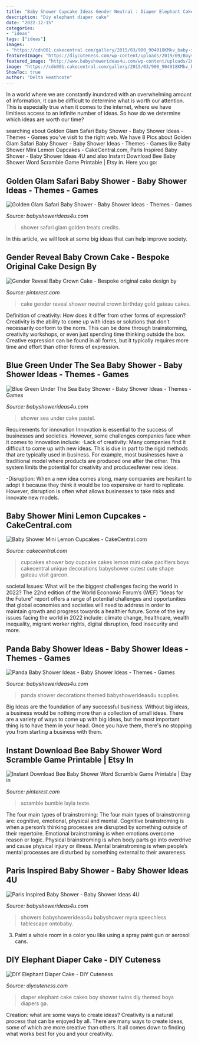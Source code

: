 ```yaml
---
title: "Baby Shower Cupcake Ideas Gender Neutral : Diaper Elephant Cake Cakes Boy Shower Twins Diy Themed Boys Diapers Ga"
description: "Diy elephant diaper cake"
date: "2022-12-15"
categories:
- "ideas"
tags: ["ideas"]
images:
- "https://cdn001.cakecentral.com/gallery/2015/03/900_904918KMkv_baby-shower-mini-lemon-cupcakes.jpg"
featuredImage: "https://diycuteness.com/wp-content/uploads/2019/09/Boys-Elephant-Themed-Diaper-Cake.jpg"
featured_image: "http://www.babyshowerideas4u.com/wp-content/uploads/2017/03/Blue-Green-Under-The-Sea-Baby-Shower-Pastel-Cake-600x900.jpg"
image: "https://cdn001.cakecentral.com/gallery/2015/03/900_904918KMkv_baby-shower-mini-lemon-cupcakes.jpg"
ShowToc: true
author: "Delta Heathcote"
---
```



In a world where we are constantly inundated with an overwhelming amount of information, it can be difficult to determine what is worth our attention. This is especially true when it comes to the internet, where we have limitless access to an infinite number of ideas. So how do we determine which ideas are worth our time?

	

		
searching about Golden Glam Safari Baby Shower - Baby Shower Ideas - Themes - Games you've visit to the right web. We have 8 Pics about Golden Glam Safari Baby Shower - Baby Shower Ideas - Themes - Games like Baby Shower Mini Lemon Cupcakes - CakeCentral.com, Paris Inspired Baby Shower - Baby Shower Ideas 4U and also Instant Download Bee Baby Shower Word Scramble Game Printable | Etsy in. Here you go:
		
    
## Golden Glam Safari Baby Shower - Baby Shower Ideas - Themes - Games

<img loading=lazy src="http://www.babyshowerideas4u.com/wp-content/uploads/2018/04/Golden-Glam-Safari-Baby-Shower-Treats.jpeg" onerror="this.onerror=null;this.src='https://tse4.mm.bing.net/th?id=OIP.X9bEyOc20JsaJL2dd9Vt8QHaJ4&amp;pid=15.1';" alt="Golden Glam Safari Baby Shower - Baby Shower Ideas - Themes - Games">

_Source: babyshowerideas4u.com_

>shower safari glam golden treats credits. 

	

In this article, we will look at some big ideas that can help improve society.

    
## Gender Reveal Baby Crown Cake - Bespoke Original Cake Design By

<img loading=lazy src="https://i.pinimg.com/736x/bc/fa/f2/bcfaf2d650224612b58231a4ad75b588.jpg" onerror="this.onerror=null;this.src='https://tse2.mm.bing.net/th?id=OIP.pYUP-3OuLUL6dsgYCugrvwHaKx&amp;pid=15.1';" alt="Gender Reveal Baby Crown Cake - Bespoke original cake design by">

_Source: pinterest.com_

>cake gender reveal shower neutral crown birthday gold gateau cakes. 

	

Definition of creativity: How does it differ from other forms of expression?
Creativity is the ability to come up with ideas or solutions that don’t necessarily conform to the norm. This can be done through brainstorming, creativity workshops, or even just spending time thinking outside the box. Creative expression can be found in all forms, but it typically requires more time and effort than other forms of expression.

    
## Blue Green Under The Sea Baby Shower - Baby Shower Ideas - Themes - Games

<img loading=lazy src="http://www.babyshowerideas4u.com/wp-content/uploads/2017/03/Blue-Green-Under-The-Sea-Baby-Shower-Pastel-Cake-600x900.jpg" onerror="this.onerror=null;this.src='https://tse3.mm.bing.net/th?id=OIP.hQ2WMBkTujXUks4sS-lEaAHaLH&amp;pid=15.1';" alt="Blue Green Under The Sea Baby Shower - Baby Shower Ideas - Themes - Games">

_Source: babyshowerideas4u.com_

>shower sea under cake pastel. 

	

Requirements for innovation
Innovation is essential to the success of businesses and societies. However, some challenges companies face when it comes to innovation include:
-Lack of creativity: Many companies find it difficult to come up with new ideas. This is due in part to the rigid methods that are typically used in business. For example, most businesses have a traditional model where products are produced one after the other. This system limits the potential for creativity and producesfewer new ideas.

-Disruption: When a new idea comes along, many companies are hesitant to adopt it because they think it would be too expensive or hard to replicate. However, disruption is often what allows businesses to take risks and innovate new models.

    
## Baby Shower Mini Lemon Cupcakes - CakeCentral.com

<img loading=lazy src="https://cdn001.cakecentral.com/gallery/2015/03/900_904918KMkv_baby-shower-mini-lemon-cupcakes.jpg" onerror="this.onerror=null;this.src='https://tse4.mm.bing.net/th?id=OIP.Xw5lIgea0YXXhIxKWjdE7QHaLH&amp;pid=15.1';" alt="Baby Shower Mini Lemon Cupcakes - CakeCentral.com">

_Source: cakecentral.com_

>cupcakes shower boy cupcake cakes lemon mini cake pacifiers boys cakecentral unique decorations babyshower cutest cute shape gateau visit garcon. 

	

societal Issues: What will be the biggest challenges facing the world in 2022?
The 22nd edition of the World Economic Forum’s (WEF) “Ideas for the Future” report offers a range of potential challenges and opportunities that global economies and societies will need to address in order to maintain growth and progress towards a healthier future. Some of the key issues facing the world in 2022 include: climate change, healthcare, wealth inequality, migrant worker rights, digital disruption, food insecurity and more.

    
## Panda Baby Shower Ideas - Baby Shower Ideas - Themes - Games

<img loading=lazy src="https://babyshowerideas4u.com/wp-content/uploads/2019/02/panda-baby-shower-supplies-and-decors-600x843-1.jpg" onerror="this.onerror=null;this.src='https://tse3.mm.bing.net/th?id=OIP.FBps9ywrrQ-LBf92nshPQwHaKZ&amp;pid=15.1';" alt="Panda Baby Shower Ideas - Baby Shower Ideas - Themes - Games">

_Source: babyshowerideas4u.com_

>panda shower decorations themed babyshowerideas4u supplies. 

	

Big Ideas are the foundation of any successful business. Without big ideas, a business would be nothing more than a collection of small ideas. There are a variety of ways to come up with big ideas, but the most important thing is to have them in your head. Once you have them, there's no stopping you from starting a business with them.

    
## Instant Download Bee Baby Shower Word Scramble Game Printable | Etsy In

<img loading=lazy src="https://i.pinimg.com/736x/63/f2/70/63f2703dafe229681da9b1e5e384cd7b.jpg" onerror="this.onerror=null;this.src='https://tse3.mm.bing.net/th?id=OIP.iyp1q4HEttsNzRomGBTNPAHaLc&amp;pid=15.1';" alt="Instant Download Bee Baby Shower Word Scramble Game Printable | Etsy in">

_Source: pinterest.com_

>scramble bumble layla texte. 

	

The four main types of brainstroming:
The four main types of brainstroming are: cognitive, emotional, physical and mental. Cognitive brainstroming is when a person’s thinking processes are disrupted by something outside of their repertoire. Emotional brainstroming is when emotions overcome reason or logic. Physical brainstroming is when body parts go into overdrive and cause physical injury or illness. Mental brainstroming is when people’s mental processes are disturbed by something external to their awareness.

    
## Paris Inspired Baby Shower - Baby Shower Ideas 4U

<img loading=lazy src="https://babyshowerideas4u.com/wp-content/uploads/2014/09/Paris-Inspired-Baby-Shower-2.jpg" onerror="this.onerror=null;this.src='https://tse3.mm.bing.net/th?id=OIP.ngjugTYpb_n6d78LB0vchQHaLH&amp;pid=15.1';" alt="Paris Inspired Baby Shower - Baby Shower Ideas 4U">

_Source: babyshowerideas4u.com_

>showers babyshowerideas4u babyshower myra speechless tablescape ontobaby. 

	

3. Paint a whole room in a color you like using a spray paint gun or aerosol cans.

    
## DIY Elephant Diaper Cake - DIY Cuteness

<img loading=lazy src="https://diycuteness.com/wp-content/uploads/2019/09/Boys-Elephant-Themed-Diaper-Cake.jpg" onerror="this.onerror=null;this.src='https://tse2.mm.bing.net/th?id=OIP.V58__H9zfn2MU40MeFT7AwHaL2&amp;pid=15.1';" alt="DIY Elephant Diaper Cake - DIY Cuteness">

_Source: diycuteness.com_

>diaper elephant cake cakes boy shower twins diy themed boys diapers ga. 

	

Creation: what are some ways to create ideas?
Creativity is a natural process that can be enjoyed by all. There are many ways to create ideas, some of which are more creative than others. It all comes down to finding what works best for you and your creativity.

